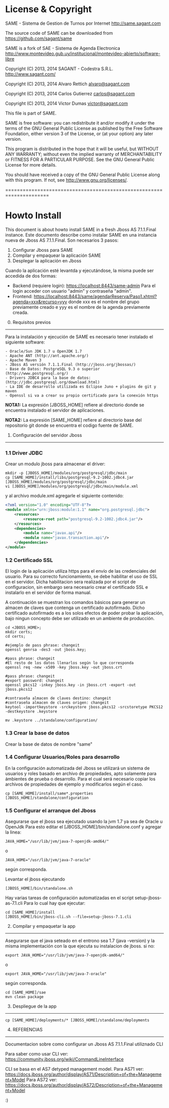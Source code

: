 License & Copyright
========================================================================================
SAME - Sistema de Gestion de Turnos por Internet <http://same.sagant.com>

The source code of SAME can be downloaded from <https://github.com/sagant/same>

SAME is a fork of SAE - Sistema de Agenda Electronica <http://www.montevideo.gub.uy/institucional/montevideo-abierto/software-libre>
 
Copyright (C) 2013, 2014  SAGANT - Codestra S.R.L. <http://www.sagant.com/>

Copyright (C) 2013, 2014  Alvaro Rettich <alvaro@sagant.com>

Copyright (C) 2013, 2014  Carlos Gutierrez <carlos@sagant.com>

Copyright (C) 2013, 2014  Victor Dumas <victor@sagant.com>

This file is part of SAME.

SAME is free software: you can redistribute it and/or modify
it under the terms of the GNU General Public License as published by
the Free Software Foundation, either version 3 of the License, or
(at your option) any later version.

This program is distributed in the hope that it will be useful,
but WITHOUT ANY WARRANTY; without even the implied warranty of
MERCHANTABILITY or FITNESS FOR A PARTICULAR PURPOSE.  See the
GNU General Public License for more details.

You should have received a copy of the GNU General Public License
along with this program.  If not, see <http://www.gnu.org/licenses/>.

=====================================================================

Howto Install
=====================================================================
This document is about howto install SAME in a fresh Jboss AS 7.1.1.Final instance.
Este documento describe como instalar SAME en una instancia nueva de Jboss AS 7.1.1.Final.
Son necesarios 3 pasos:

 1. Configurar Jboss para SAME 
 2. Compilar y empaquear la aplicación SAME
 3. Desplegar la aplicación en Jboss

Cuando la aplicación esté levantda y ejecutándose, la misma puede ser accedida de dos formas:

 * Backend (requiere login): <https://localhost:8443/same-admin> 
   Para el login acceder con usuario "admin" y contraseña "admin".
 * Frontend: <https://localhost:8443/same/agendarReserva/Paso1.xhtml?agenda=xxx&recurso=yyy>
   donde xxx es el nombre del grupo previamente creado e yyy es el nombre de la agenda previamente creada.


0. Requisitos previos
---------------------

Para la instalación y ejecución de SAME es necesario tener instalado el siguiente software:

	- Oracle/Sun JDK 1.7 u OpenJDK 1.7
	- Apache ANT (http://ant.apache.org/)
	- Apache Maven 3
	- JBoss AS versión 7.1.1.Final (http://jboss.org/jbossas/)
	- Base de Datos: PostgreSQL 9.3 o superior (http://www.postgresql.org/)
	- Drivers JDBC4 para la base de datos: (http://jdbc.postgresql.org/download.html)
	- La IDE de desarrollo utilizada es Eclipse Juno + plugins de git y maven
	- Openssl si va a crear su propio certificado para la conexión https
 
 **NOTA1:** La expresión [JBOSS_HOME] refiere al directorio donde se encuentra instalado el servidor de aplicaciones.

 **NOTA2:** La expresión [SAME_HOME] refiere al directorio base del repositorio git donde se encuentra el codigo fuente de SAME.


1. Configuración del servidor Jboss
-----------------------------------


### 1.1 Driver JDBC ###

Crear un modulo jboss para almacenar el driver:

	mkdir -p [JBOSS_HOME]/modules/org/postgresql/jdbc/main
	cp [SAME_HOME]/install/libs/postgresql-9.2-1002.jdbc4.jar [JBOSS_HOME]/modules/org/postgresql/jdbc/main
	vi [JBOSS_HOME]/modules/org/postgresql/jdbc/main/module.xml

y al archivo module.xml agregarle el siguiente contenido:

~~~xml
<?xml version="1.0" encoding="UTF-8"?>
<module xmlns="urn:jboss:module:1.1" name="org.postgresql.jdbc">
	<resources>
		<resource-root path="postgresql-9.2-1002.jdbc4.jar"/>
	</resources>
	<dependencies>
		<module name="javax.api"/>
		<module name="javax.transaction.api"/>
	</dependencies>
</module>
~~~

### 1.2 Certificado SSL ###

El login de la aplicación utiliza https para el envío de las credenciales del usuario. 
Para su correcto funcionamiento, se debe habilitar el uso de SSL en el servidor.
Dicha habilitacion sera realizada por el script de configuracion, sin embargo sera
necesario crear el certificado SSL e instalarlo en el servidor de forma manual.

A continuación se muestran los comandos básicos para generar un almacen de claves
que contenga un certificado autofirmado. 
Dicho certificado autofirmado es a los solos efectos de poder probar la aplicación, 
bajo ningun concepto debe ser utilizado en un ambiente de producción.

	cd <JBOSS_HOME>;
	mkdir certs;
	cd certs;

	#ejemplo de pass phrase: changeit
	openssl genrsa -des3 -out jboss.key;

	#pass phrase: changeit
	#El resto de los datos llenarlos según lo que corresponda
	openssl req -new -x509 -key jboss.key -out jboss.crt

	#pass phrase: changeit
	#export password: changeit
	openssl pkcs12 -inkey jboss.key -in jboss.crt -export -out jboss.pkcs12

	#contraseña almacen de claves destino: changeit
	#contraseña almacen de claves origen: changeit
	keytool -importkeystore -srckeystore jboss.pkcs12 -srcstoretype PKCS12 -destkeystore .keystore

	mv .keystore ../standalone/configuration/


### 1.3 Crear la base de datos ###

Crear la base de datos de nombre "same" 


### 1.4 Configurar Usuarios/Roles para desarrollo ###

En la configuración automatizada del Jboss se utilizará un sistema de usuarios y roles 
basado en archivo de propiedades, apto solamente para ámbientes de prueba o desarrollo.
Para el cual será necesario copiar los archivos de propiedades de ejemplo y modificarlos según el caso.

	cp [SAME_HOME]/install/same*.properties [JBOSS_HOME]/standalone/configuration


### 1.5 Configurar el arranque del Jboss ###

Asegurarse que el jboss sea ejecutado usando la jvm 1.7 ya sea de Oracle u OpenJdk
Para esto editar el [JBOSS_HOME]/bin/standalone.conf
y agregar la linea:

	JAVA_HOME="/usr/lib/jvm/java-7-openjdk-amd64/"

o
	
	JAVA_HOME="/usr/lib/jvm/java-7-oracle"

según corresponda.

Levantar el jboss ejecutando 

	[JBOSS_HOME]/bin/standalone.sh

Hay varias tareas de configuración automatizadas en el script setup-jboss-as-7.1.cli
Para lo cual hay que ejecutar:

	cd [SAME_HOME]/install
	[JBOSS_HOME]/bin/jboss-cli.sh --file=setup-jboss-7.1.cli
	

2. Compilar y empaquetar la app
-------------------------------
Asegurarse que el java seteado en el entrono sea 1.7 (java -version) y 
la misma implementación con la que ejecuta su instalacion de jboss. 
si no: 

	export JAVA_HOME="/usr/lib/jvm/java-7-openjdk-amd64/"

o
	
	export JAVA_HOME="/usr/lib/jvm/java-7-oracle"

según corresponda.

	cd [SAME_HOME]/sae
	mvn clean package


3. Despliegue de la app
-----------------------

	cp [SAME_HOME]/deployments/* [JBOSS_HOME]/standalone/deployments 



4. REFERENCIAS
--------------

Documentacion sobre como configurar un Jboss AS 7.1.1.Final utiliznado CLI

Para saber como usar CLI ver: https://community.jboss.org/wiki/CommandLineInterface

CLI se basa en el AS7 detyped management model. 
Para AS71 ver: https://docs.jboss.org/author/display/AS71/Description+of+the+Management+Model 
Para AS72 ver: https://docs.jboss.org/author/display/AS72/Description+of+the+Management+Model


:)

